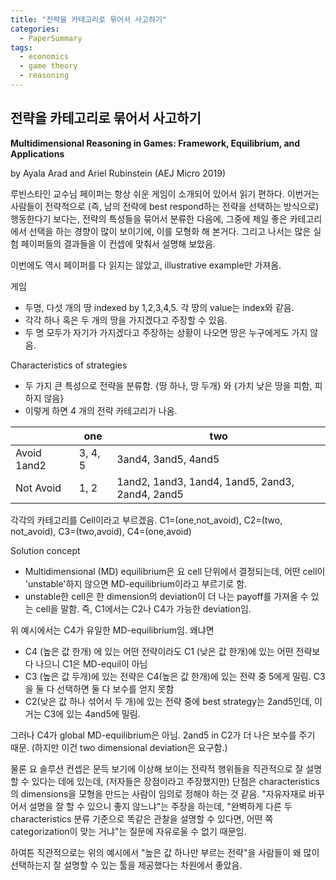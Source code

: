 ```yaml
---
title: "전략을 카테고리로 묶어서 사고하기"
categories:
  - PaperSummary
tags:
  - economics
  - game theory
  - reasoning
---
```


## 전략을 카테고리로 묶어서 사고하기

**Multidimensional Reasoning in Games: Framework, Equilibrium, and Applications**

by Ayala Arad and Ariel Rubinstein (AEJ Micro 2019)

<!--
>We develop a framework for analyzing multidimensional reasoning in strategic interactions, which is motivated by two experimental findings: (i) in games with a large and complex strategy space, players tend to think in terms of strategy characteristics rather than the strategies themselves; (ii) in their strategic deliberation, players consider one characteristic at a time. A multidimensional equilibrium is a vector of characteristics representing a stable mode of behavior: a player does not wish to modify any one characteristic. The concept is applied to several economic interactions, where a vector of characteristics, rather than a distribution of strategies, is identified as stable.
-->

루빈스타인 교수님 페이퍼는 항상 쉬운 게임이 소개되어 있어서 읽기 편하다. 이번거는 사람들이 전략적으로 (즉, 남의 전략에 best respond하는 전략을 선택하는 방식으로) 행동한다기 보다는, 전략의 특성들을 묶어서 분류한 다음에, 그중에 제일 좋은 카테고리에서 선택을 하는 경향이 많이 보이기에, 이를 모형화 해 본거다. 그리고 나서는 많은 실험 페이퍼들의 결과들을 이 컨셉에 맞춰서 설명해 보았음.

이번에도 역시 페이퍼를 다 읽지는 않았고, illustrative example만 가져옴.

게임
* 두명, 다섯 개의 땅 indexed by 1,2,3,4,5. 각 땅의 value는 index와 같음.
* 각각 하나 혹은 두 개의 땅을 가지겠다고 주장할 수 있음.
* 두 명 모두가 자기가 가지겠다고 주장하는 상황이 나오면 땅은 누구에게도 가지 않음.

Characteristics of strategies
* 두 가지 큰 특성으로 전략을 분류함. \{땅 하나, 땅 두개\} 와 \{가치 낮은 땅을 피함, 피하지 않음\}
* 이렇게 하면 4 개의 전략 카테고리가 나옴.

 &nbsp;    | one   | two
-----------|-------|---
Avoid 1and2|3, 4, 5|3and4, 3and5, 4and5
Not Avoid  |1, 2   |1and2, 1and3, 1and4, 1and5, 2and3, 2and4, 2and5


각각의 카테고리를 Cell이라고 부르겠음. C1=(one,not_avoid), C2=(two, not_avoid), C3=(two,avoid), C4=(one,avoid)

Solution concept
* Multidimensional (MD) equilibrium은 요 cell 단위에서 결정되는데, 어떤 cell이 'unstable'하지 않으면 MD-equilibrium이라고 부르기로 함.
* unstable한 cell은 한 dimension의 deviation이 더 나는 payoff를 가져올 수 있는 cell을 말함. 즉, C1에서는 C2나 C4가 가능한 deviation임.

위 예시에서는 C4가 유일한 MD-equilibrium임. 왜냐면
* C4 (높은 값 한개) 에 있는 어떤 전략이라도 C1 (낮은 값 한개)에 있는 어떤 전략보다 나으니 C1은 MD-equil이 아님
* C3 (높은 값 두개)에 있는 전략은 C4(높은 값 한개)에 있는 전략 중 5에게 밀림. C3을 둘 다 선택하면 둘 다 보수를 얻지 못함
* C2(낮은 값 하나 섞어서 두 개)에 있는 전략 중에 best strategy는 2and5인데, 이거는 C3에 있는 4and5에 밀림.

그러나 C4가 global MD-equilibrium은 아님. 2and5 in C2가 더 나은 보수를 주기 때문. (하지만 이건 two dimensional deviation은 요구함.)

물론 요 솔루션 컨셉은 문득 보기에 이상해 보이는 전략적 행위들을 직관적으로 잘 설명할 수 있다는 데에 있는데, (저자들은 장점이라고 주장했지만) 단점은 characteristics의 dimensions을 모형을 만드는 사람이 임의로 정해야 하는 것 같음. "자유자재로 바꾸어서 설명을 잘 할 수 있으니 좋지 않느냐"는 주장을 하는데, "완벽하게 다른 두 characteristics 분류 기준으로 똑같은 관찰을 설명할 수 있다면, 어떤 쪽 categorization이 맞는 거냐"는 질문에 자유로울 수 없기 때문임.

하여튼 직관적으로는 위의 예시에서 "높은 값 하나만 부르는 전략"을 사람들이 왜 많이 선택하는지 잘 설명할 수 있는 툴을 제공했다는 차원에서 좋았음.
